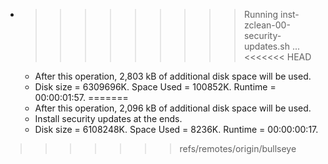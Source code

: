 * >>>>>>>>> Running inst-zclean-00-security-updates.sh ...
<<<<<<< HEAD
  * After this operation, 2,803 kB of additional disk space will be used.
  * Disk size = 6309696K. Space Used = 100852K. Runtime = 00:00:01:57.
=======
  * After this operation, 2,096 kB of additional disk space will be used.
  * Install security updates at the ends.
  * Disk size = 6108248K. Space Used = 8236K. Runtime = 00:00:00:17.
>>>>>>> refs/remotes/origin/bullseye
